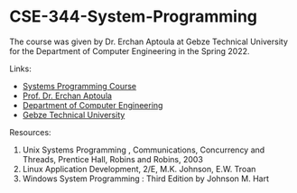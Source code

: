 # CSE-344-System-Programming

The course was given by Dr. Erchan Aptoula at Gebze Technical University for the Department of Computer Engineering in the Spring 2022.

Links:
* [Systems Programming Course](https://abl.gtu.edu.tr/ects/?dil=en&modul=ders_bilgi_formu&bolum=104&tip=lisans&duzey=ucuncu&dno=BİL%20344)
* [Prof. Dr. Erchan Aptoula](https://www.gtu.edu.tr/personel/1040/160603/erchan-aptoula.aspx?languageId=2)
* [Department of Computer Engineering](https://www.gtu.edu.tr/kategori/91/3/bilgisayar-muhendisligi.aspx?languageId=2)
* [Gebze Technical University](https://www.gtu.edu.tr/?languageId=2)

Resources:
1. Unix Systems Programming , Communications, Concurrency and Threads, Prentice Hall, Robins and Robins, 2003
2. Linux Application Development, 2/E, M.K. Johnson, E.W. Troan
3. Windows System Programming : Third Edition by Johnson M. Hart
